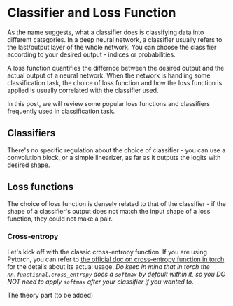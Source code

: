 # Classifier and Loss Function

As the name suggests, what a classifier does is classifying data into different categories. In a deep neural network,
a classifier usually refers to the last/output layer of the whole network. You can choose the classifier according to 
your desired output - indices or probabilities.

A loss function quantifies the differnce between the desired output and the actual output of a neural network. When the
network is handling some classification task, the choice of loss function and how the loss function is applied is usually correlated with the classifier used.

In this post, we will review some popular loss functions and classifiers frequently used in classification task.

## Classifiers

There's no specific regulation about the choice of classifier - you can use a convolution block, or a simple linearizer, as 
far as it outputs the logits with desired shape.

## Loss functions

The choice of loss function is densely related to that of the classifier - if the shape of a classifier's output 
does not match the input shape of a loss function, they could not make a pair.

### Cross-entropy
Let's kick off with the classic cross-entropy function. If you are using Pytorch, you can refer to [the official doc
on cross-entropy function in torch](https://pytorch.org/docs/stable/generated/torch.nn.functional.cross_entropy.html) 
for the details about its actual usage. _Do keep in mind that in torch the `nn.functional.cross_entropy` does a `softmax`
by default within it, so you DO NOT need to apply `softmax` after your classifier if you wanted to._

The theory part (to be added)

